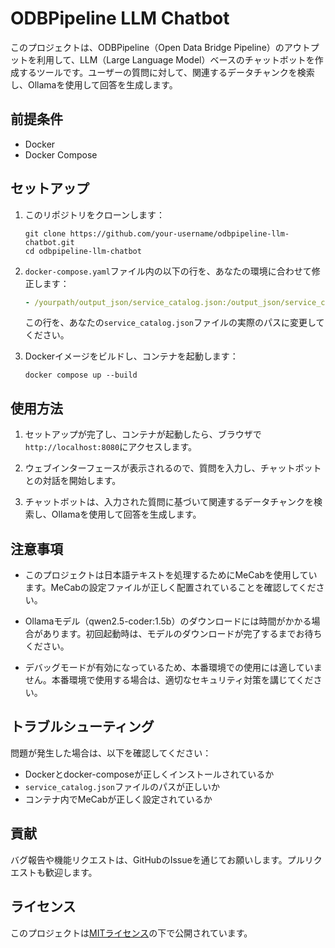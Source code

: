 # ODBPipeline LLM Chatbot

このプロジェクトは、ODBPipeline（Open Data Bridge Pipeline）のアウトプットを利用して、LLM（Large Language Model）ベースのチャットボットを作成するツールです。ユーザーの質問に対して、関連するデータチャンクを検索し、Ollamaを使用して回答を生成します。

## 前提条件

- Docker
- Docker Compose

## セットアップ

1. このリポジトリをクローンします：

   ```
   git clone https://github.com/your-username/odbpipeline-llm-chatbot.git
   cd odbpipeline-llm-chatbot
   ```

2. `docker-compose.yaml`ファイル内の以下の行を、あなたの環境に合わせて修正します：

   ```yaml
   - /yourpath/output_json/service_catalog.json:/output_json/service_catalog.json
   ```

   この行を、あなたの`service_catalog.json`ファイルの実際のパスに変更してください。

3. Dockerイメージをビルドし、コンテナを起動します：

   ```
   docker compose up --build
   ```

## 使用方法

1. セットアップが完了し、コンテナが起動したら、ブラウザで`http://localhost:8080`にアクセスします。

2. ウェブインターフェースが表示されるので、質問を入力し、チャットボットとの対話を開始します。

3. チャットボットは、入力された質問に基づいて関連するデータチャンクを検索し、Ollamaを使用して回答を生成します。

## 注意事項

- このプロジェクトは日本語テキストを処理するためにMeCabを使用しています。MeCabの設定ファイルが正しく配置されていることを確認してください。

- Ollamaモデル（qwen2.5-coder:1.5b）のダウンロードには時間がかかる場合があります。初回起動時は、モデルのダウンロードが完了するまでお待ちください。

- デバッグモードが有効になっているため、本番環境での使用には適していません。本番環境で使用する場合は、適切なセキュリティ対策を講じてください。

## トラブルシューティング

問題が発生した場合は、以下を確認してください：

- Dockerとdocker-composeが正しくインストールされているか
- `service_catalog.json`ファイルのパスが正しいか
- コンテナ内でMeCabが正しく設定されているか

## 貢献

バグ報告や機能リクエストは、GitHubのIssueを通じてお願いします。プルリクエストも歓迎します。

## ライセンス

このプロジェクトは[MITライセンス](LICENSE)の下で公開されています。
